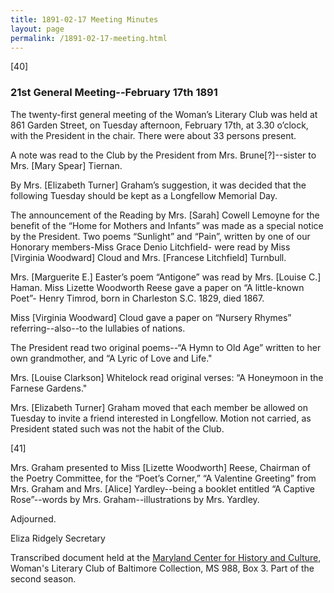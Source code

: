 ```yaml
---
title: 1891-02-17 Meeting Minutes
layout: page
permalink: /1891-02-17-meeting.html
---
```

[40]
### 21st General Meeting--February 17th 1891

The twenty-first general meeting of the Woman’s Literary Club was held at 861 Garden Street, on Tuesday afternoon, February 17th, at 3.30 o’clock, with the President in the chair. There were about 33 persons present.

A note was read to the Club by the President from Mrs. Brune[?]--sister to Mrs. [Mary Spear] Tiernan.

By Mrs. [Elizabeth Turner] Graham’s suggestion, it was decided that the following Tuesday should be kept as a Longfellow Memorial Day.

The announcement of the Reading by Mrs. [Sarah] Cowell Lemoyne for the benefit of the “Home for Mothers and Infants” was made as a special notice by the President. Two poems “Sunlight” and “Pain”, written by one of our Honorary members-Miss Grace Denio Litchfield- were read by Miss [Virginia Woodward] Cloud and Mrs. [Francese Litchfield] Turnbull.

Mrs. [Marguerite E.] Easter’s poem “Antigone” was read by Mrs. [Louise C.] Haman. Miss Lizette Woodworth Reese gave a paper on “A little-known Poet”- Henry Timrod, born in Charleston S.C. 1829, died 1867.

Miss [Virginia Woodward] Cloud gave a paper on “Nursery Rhymes” referring--also--to the lullabies of nations.

The President read two original poems--“A Hymn to Old Age” written to her own grandmother, and “A Lyric of Love and Life."

Mrs. [Louise Clarkson] Whitelock read original verses: “A Honeymoon in the Farnese Gardens."

Mrs. [Elizabeth Turner] Graham moved that each member be allowed on Tuesday to invite a friend interested in Longfellow. Motion not carried, as President stated such was not the habit of the Club.

[41]

Mrs. Graham presented to Miss [Lizette Woodworth] Reese, Chairman of the Poetry Committee, for the “Poet’s Corner,” “A Valentine Greeting” from Mrs. Graham and Mrs. [Alice] Yardley--being a booklet entitled “A Captive Rose”--words by Mrs. Graham--illustrations by Mrs. Yardley.

Adjourned.

Eliza Ridgely 
Secretary

Transcribed document held at the [Maryland Center for History and Culture](http://mdhs.org/), Woman's Literary Club of Baltimore Collection, MS 988, Box 3. Part of the second season.